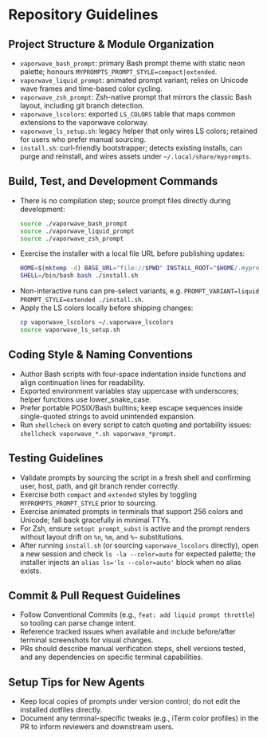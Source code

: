 # Repository Guidelines

## Project Structure & Module Organization
- `vaporwave_bash_prompt`: primary Bash prompt theme with static neon palette; honours `MYPROMPTS_PROMPT_STYLE=compact|extended`.
- `vaporwave_liquid_prompt`: animated prompt variant; relies on Unicode wave frames and time-based color cycling.
- `vaporwave_zsh_prompt`: Zsh-native prompt that mirrors the classic Bash layout, including git branch detection.
- `vaporwave_lscolors`: exported `LS_COLORS` table that maps common extensions to the vaporwave colorway.
- `vaporwave_ls_setup.sh`: legacy helper that only wires LS colors; retained for users who prefer manual sourcing.
- `install.sh`: curl-friendly bootstrapper; detects existing installs, can purge and reinstall, and wires assets under `~/.local/share/myprompts`.

## Build, Test, and Development Commands
- There is no compilation step; source prompt files directly during development:
  ```bash
  source ./vaporwave_bash_prompt
  source ./vaporwave_liquid_prompt
  source ./vaporwave_zsh_prompt
  ```
- Exercise the installer with a local file URL before publishing updates:
  ```bash
  HOME=$(mktemp -d) BASE_URL="file://$PWD" INSTALL_ROOT="$HOME/.myprompts" \
  SHELL=/bin/bash bash ./install.sh
  ```
- Non-interactive runs can pre-select variants, e.g. `PROMPT_VARIANT=liquid PROMPT_STYLE=extended ./install.sh`.
- Apply the LS colors locally before shipping changes:
  ```bash
  cp vaporwave_lscolors ~/.vaporwave_lscolors
  source vaporwave_ls_setup.sh
  ```

## Coding Style & Naming Conventions
- Author Bash scripts with four-space indentation inside functions and align continuation lines for readability.
- Exported environment variables stay uppercase with underscores; helper functions use lower_snake_case.
- Prefer portable POSIX/Bash builtins; keep escape sequences inside single-quoted strings to avoid unintended expansion.
- Run `shellcheck` on every script to catch quoting and portability issues: `shellcheck vaporwave_*.sh vaporwave_*prompt`.

## Testing Guidelines
- Validate prompts by sourcing the script in a fresh shell and confirming user, host, path, and git branch render correctly.
- Exercise both `compact` and `extended` styles by toggling `MYPROMPTS_PROMPT_STYLE` prior to sourcing.
- Exercise animated prompts in terminals that support 256 colors and Unicode; fall back gracefully in minimal TTYs.
- For Zsh, ensure `setopt prompt_subst` is active and the prompt renders without layout drift on `%n`, `%m`, and `%~` substitutions.
- After running `install.sh` (or sourcing `vaporwave_lscolors` directly), open a new session and check `ls -la --color=auto` for expected palette; the installer injects an `alias ls='ls --color=auto'` block when no alias exists.

## Commit & Pull Request Guidelines
- Follow Conventional Commits (e.g., `feat: add liquid prompt throttle`) so tooling can parse change intent.
- Reference tracked issues when available and include before/after terminal screenshots for visual changes.
- PRs should describe manual verification steps, shell versions tested, and any dependencies on specific terminal capabilities.

## Setup Tips for New Agents
- Keep local copies of prompts under version control; do not edit the installed dotfiles directly.
- Document any terminal-specific tweaks (e.g., iTerm color profiles) in the PR to inform reviewers and downstream users.
